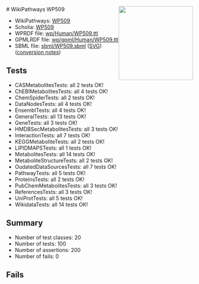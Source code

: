 <img style="float: right; width: 200px" src="../logo.png" />
# WikiPathways WP509

* WikiPathways: [WP509](https://identifiers.org/wikipathways:WP509)
* Scholia: [WP509](https://scholia.toolforge.org/wikipathways/WP509)
* WPRDF file: [wp/Human/WP509.ttl](../wp/Human/WP509.ttl)
* GPMLRDF file: [wp/gpml/Human/WP509.ttl](../wp/gpml/Human/WP509.ttl)
* SBML file: [sbml/WP509.sbml](../sbml/WP509.sbml) ([SVG](../sbml/WP509.svg)) ([conversion notes](../sbml/WP509.txt))

## Tests
* CASMetabolitesTests: all 2 tests OK!
* ChEBIMetabolitesTests: all 4 tests OK!
* ChemSpiderTests: all 2 tests OK!
* DataNodesTests: all 4 tests OK!
* EnsemblTests: all 4 tests OK!
* GeneralTests: all 13 tests OK!
* GeneTests: all 3 tests OK!
* HMDBSecMetabolitesTests: all 3 tests OK!
* InteractionTests: all 7 tests OK!
* KEGGMetaboliteTests: all 2 tests OK!
* LIPIDMAPSTests: all 1 tests OK!
* MetabolitesTests: all 14 tests OK!
* MetaboliteStructureTests: all 2 tests OK!
* OudatedDataSourcesTests: all 7 tests OK!
* PathwayTests: all 5 tests OK!
* ProteinsTests: all 2 tests OK!
* PubChemMetabolitesTests: all 3 tests OK!
* ReferencesTests: all 3 tests OK!
* UniProtTests: all 5 tests OK!
* WikidataTests: all 14 tests OK!


## Summary

* Number of test classes: 20
* Number of tests: 100
* Number of assertions: 200
* Number of fails: 0

## Fails

